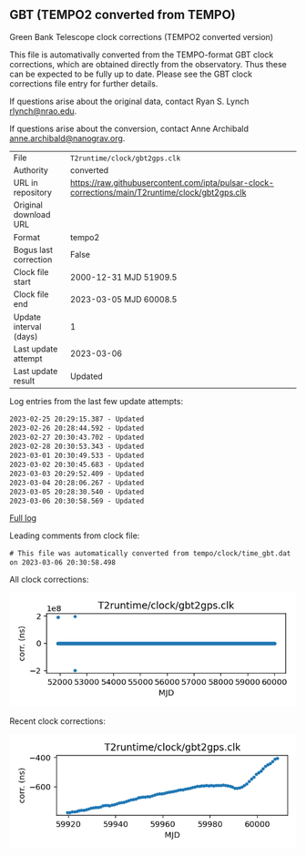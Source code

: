 
## GBT (TEMPO2 converted from TEMPO)

Green Bank Telescope clock corrections (TEMPO2 converted version)

This file is automativally converted from the TEMPO-format GBT
clock corrections, which are obtained directly from the observatory.
Thus these can be expected to be fully up to date. Please see the
GBT clock corrections file entry for further details.

If questions arise about the original data, contact Ryan S. Lynch
<rlynch@nrao.edu>.

If questions arise about the conversion, contact Anne Archibald
<anne.archibald@nanograv.org>.

|     |     |
|:--- |:--- |
| File | `T2runtime/clock/gbt2gps.clk` |
| Authority | converted |
| URL in repository | <https://raw.githubusercontent.com/ipta/pulsar-clock-corrections/main/T2runtime/clock/gbt2gps.clk> |
| Original download URL | <None> |
| Format | tempo2 |
| Bogus last correction | False |
| Clock file start | 2000-12-31 MJD 51909.5 |
| Clock file end | 2023-03-05 MJD 60008.5 |
| Update interval (days) | 1 |
| Last update attempt | 2023-03-06 |
| Last update result | Updated |

Log entries from the last few update attempts:
```
2023-02-25 20:29:15.387 - Updated
2023-02-26 20:28:44.592 - Updated
2023-02-27 20:30:43.702 - Updated
2023-02-28 20:30:53.343 - Updated
2023-03-01 20:30:49.533 - Updated
2023-03-02 20:30:45.683 - Updated
2023-03-03 20:29:52.409 - Updated
2023-03-04 20:28:06.267 - Updated
2023-03-05 20:28:30.540 - Updated
2023-03-06 20:30:58.569 - Updated
```
[Full log](https://raw.githubusercontent.com/ipta/pulsar-clock-corrections/main/log/T2runtime/clock/gbt2gps.clk.log)

Leading comments from clock file:

    # This file was automatically converted from tempo/clock/time_gbt.dat on 2023-03-06 20:30:58.498



All clock corrections:

![plot of all clock corrections](gbt2gps.clk.png "All corrections")

Recent clock corrections:

![plot of recent clock corrections](gbt2gps.clk.short.png "Recent corrections")

